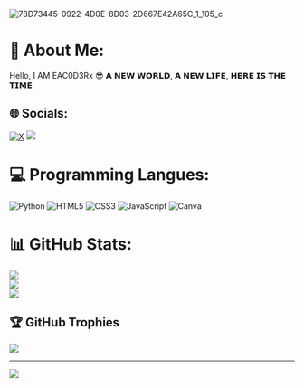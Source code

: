 ![78D73445-0922-4D0E-8D03-2D667E42A65C_1_105_c](https://github.com/eac0d3rx/eac0d3rx/assets/145233685/d0dcca77-1281-4238-8676-7666c0b50afe)

# 💫 About Me:
Hello, I AM EAC0D3Rx 😎 𝗔 𝗡𝗘𝗪 𝗪𝗢𝗥𝗟𝗗, 𝗔 𝗡𝗘𝗪 𝗟𝗜𝗙𝗘, 𝗛𝗘𝗥𝗘 𝗜𝗦 𝗧𝗛𝗘 𝗧𝗜𝗠𝗘


## 🌐 Socials:
[![X](https://img.shields.io/badge/X-black.svg?logo=X&logoColor=white)](https://x.com/zekayasaygiduy) <a href="https://t.me/iameac0d3rxchannel"><img src="https://img.shields.io/badge/Telegram-Contact%20Telegram%20Profile-blue.svg?logo=telegram"></a>
</p><p align="left"> 

# 💻 Programming Langues:
![Python](https://img.shields.io/badge/python-3670A0?style=for-the-badge&logo=python&logoColor=ffdd54) ![HTML5](https://img.shields.io/badge/html5-%23E34F26.svg?style=for-the-badge&logo=html5&logoColor=white) ![CSS3](https://img.shields.io/badge/css3-%231572B6.svg?style=for-the-badge&logo=css3&logoColor=white) ![JavaScript](https://img.shields.io/badge/javascript-%23323330.svg?style=for-the-badge&logo=javascript&logoColor=%23F7DF1E) ![Canva](https://img.shields.io/badge/Canva-%2300C4CC.svg?style=for-the-badge&logo=Canva&logoColor=white)
# 📊 GitHub Stats:
![](https://github-readme-stats.vercel.app/api?username=eac0d3rx&theme=tokyonight&hide_border=false&include_all_commits=false&count_private=false)<br/>
![](https://github-readme-streak-stats.herokuapp.com/?user=eac0d3rx&theme=tokyonight&hide_border=false)<br/>
![](https://github-readme-stats.vercel.app/api/top-langs/?username=eac0d3rx&theme=tokyonight&hide_border=false&include_all_commits=false&count_private=false&layout=compact)

## 🏆 GitHub Trophies
![](https://github-profile-trophy.vercel.app/?username=eac0d3rx&theme=matrix&no-frame=false&no-bg=false&margin-w=4)

---
[![](https://visitcount.itsvg.in/api?id=eac0d3rx&icon=2&color=0)](https://visitcount.itsvg.in)

<!-- Proudly created with GPRM ( https://gprm.itsvg.in ) -->
